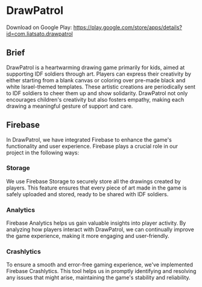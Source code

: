 # DrawPatrol
Download on Google Play:
https://play.google.com/store/apps/details?id=com.liatsato.drawpatrol

## Brief
DrawPatrol is a heartwarming drawing game primarily for kids, aimed at supporting IDF soldiers through art.
Players can express their creativity by either starting from a blank canvas or coloring over pre-made black and white Israel-themed templates.
These artistic creations are periodically sent to IDF soldiers to cheer them up and show solidarity.
DrawPatrol not only encourages children's creativity but also fosters empathy, making each drawing a meaningful gesture of support and care.

## Firebase
In DrawPatrol, we have integrated Firebase to enhance the game's functionality and user experience.
Firebase plays a crucial role in our project in the following ways:

### Storage
We use Firebase Storage to securely store all the drawings created by players.
This feature ensures that every piece of art made in the game is safely uploaded and stored, ready to be shared with IDF soldiers.

### Analytics
Firebase Analytics helps us gain valuable insights into player activity.
By analyzing how players interact with DrawPatrol, we can continually improve the game experience, making it more engaging and user-friendly.

### Crashlytics
To ensure a smooth and error-free gaming experience, we've implemented Firebase Crashlytics.
This tool helps us in promptly identifying and resolving any issues that might arise, maintaining the game's stability and reliability.
